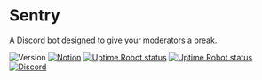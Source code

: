 # Sentry
A Discord bot designed to give your moderators a break.

![Version](https://img.shields.io/github/package-json/version/Anidox/Sentry?label=version)
[![Notion](https://img.shields.io/badge/-notion-212121?logo=notion&style=flat)](https://www.notion.so/Sentry-9b1df2c92d8448a3934ec3de74217061)
[![Uptime Robot status](https://img.shields.io/uptimerobot/status/m786154507-389a4a44e43a89aab2a12488?label=bot%20status)](https://status.sentrybot.tech)
[![Uptime Robot status](https://img.shields.io/uptimerobot/status/m786154509-ca7e6a7e42db726e6bf2ba09?label=website%20status)](https://status.sentrybot.tech)
[![Discord](https://img.shields.io/discord/766723862766944318?color=7289DA&label=support%20discord)](https://discord.gg/V3macC3)
